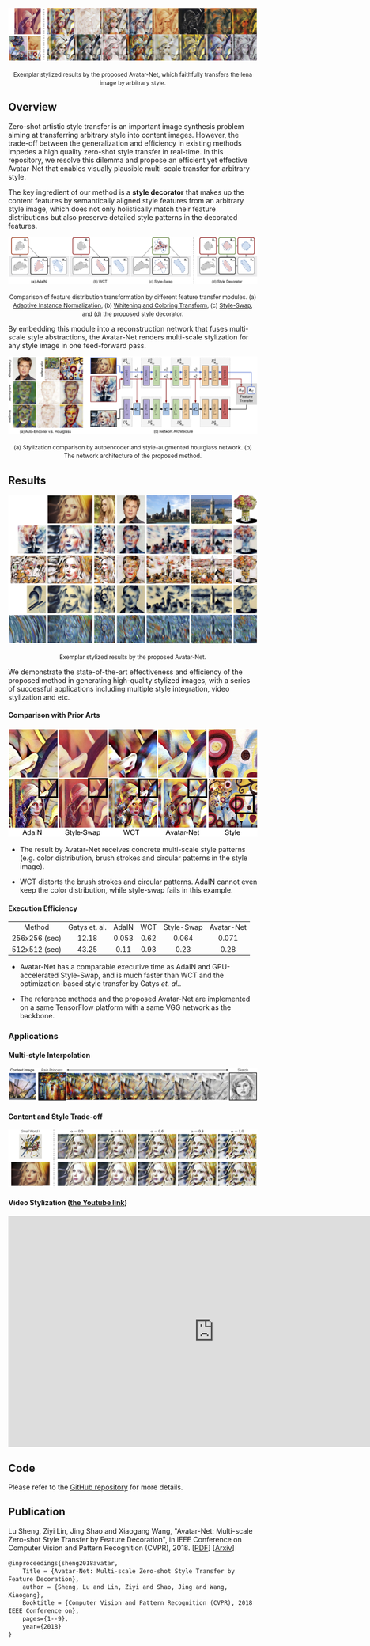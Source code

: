 [teaser]: ./figures/teaser.png
![teaser]
<p align = 'center'>
    <small>Exemplar stylized results by the proposed Avatar-Net, which faithfully transfers the lena image by arbitrary style.</small>
</p>

## Overview

Zero-shot artistic style transfer is an important image synthesis problem aiming at transferring arbitrary style into content images. However, the trade-off between the generalization and efficiency in existing methods impedes a high quality zero-shot style transfer in real-time. In this repository, we resolve this dilemma and propose an efficient yet effective Avatar-Net that enables visually plausible multi-scale transfer for arbitrary style.

The key ingredient of our method is a __style decorator__ that makes up the content features by semantically aligned style features from an arbitrary style image, which does not only holistically match their feature distributions but also preserve detailed style patterns in the decorated features.

[style_decorator]: ./figures/style_decorator.png
![style_decorator]
<p align = 'center'>
<small>Comparison of feature distribution transformation by different feature transfer modules. (a) <a href="https://arxiv.org/abs/1703.06868">Adaptive Instance Normalization</a>, (b) <a href="https://arxiv.org/abs/1705.08086">Whitening and Coloring Transform</a>, (c) <a href="https://arxiv.org/abs/1612.04337">Style-Swap</a>, and (d) the proposed style decorator.</small>
</p>

By embedding this module into a reconstruction network that fuses multi-scale style abstractions, the Avatar-Net renders multi-scale stylization for any style image in one feed-forward pass. 

[network]: ./figures/network_architecture_with_comparison.png
![network]
<p align = 'center'>
<small>(a) Stylization comparison by autoencoder and style-augmented hourglass network. (b) The network architecture of the proposed method.</small>
</p>

## Results

[image_results]: ./figures/image_results.png
![image_results]
<p align = 'center'><small>Exemplar stylized results by the proposed Avatar-Net.</small></p>

We demonstrate the state-of-the-art effectiveness and efficiency of the proposed method in generating high-quality stylized images, with a series of successful applications including multiple style integration, video stylization and etc.

#### Comparison with Prior Arts

<p align='center'><img src="figures/closed_ups.png" width="600"></p>

- The result by Avatar-Net receives concrete multi-scale style patterns (e.g. color distribution, brush strokes and circular patterns in the style image).

- WCT distorts the brush strokes and circular patterns. AdaIN cannot even keep the color distribution, while style-swap fails in this example.

#### Execution Efficiency

<table style="text-align:center;">
<tbody>
<tr>
<td>Method</td>
<td>Gatys et. al.</td>
<td>AdaIN</td>
<td>WCT</td>
<td>Style-Swap</td>
<td>Avatar-Net</td>
</tr>
<tr>
<td>256x256 (sec)</td>
<td>12.18</td>
<td>0.053</td>
<td>0.62</td>
<td>0.064</td>
<td>0.071</td>
</tr>
<tr>
<td>512x512 (sec)</td>
<td>43.25</td>
<td>0.11</td>
<td>0.93</td>
<td>0.23</td>
<td>0.28</td>
</tr>
</tbody>
</table>

- Avatar-Net has a comparable executive time as AdaIN and GPU-accelerated Style-Swap, and is much faster than WCT and the optimization-based style transfer by Gatys _et. al._.

- The reference methods and the proposed Avatar-Net are implemented on a same TensorFlow platform with a same VGG network as the backbone.

### Applications
#### Multi-style Interpolation
[style_interpolation]: ./figures/style_interpolation.png
![style_interpolation]

#### Content and Style Trade-off
[trade_off]: ./figures/trade_off.png
![trade_off]

#### Video Stylization ([the Youtube link](https://youtu.be/amaeqbw6TeA))

<iframe width="832" height="468" align="center" src="https://www.youtube.com/embed/amaeqbw6TeA" frameborder="0" allow="autoplay; encrypted-media" allowfullscreen></iframe>

## Code

Please refer to the [GitHub repository](https://github.com/LucasSheng/avatar-net) for more details. 

## Publication

Lu Sheng, Ziyi Lin, Jing Shao and Xiaogang Wang, "Avatar-Net: Multi-scale Zero-shot Style Transfer by Feature Decoration", in IEEE Conference on Computer Vision and Pattern Recognition (CVPR), 2018.  [[PDF]()]  [[Arxiv]()]

```
@inproceedings{sheng2018avatar,
    Title = {Avatar-Net: Multi-scale Zero-shot Style Transfer by Feature Decoration},
    author = {Sheng, Lu and Lin, Ziyi and Shao, Jing and Wang, Xiaogang},
    Booktitle = {Computer Vision and Pattern Recognition (CVPR), 2018 IEEE Conference on},
    pages={1--9},
    year={2018}
}
```
